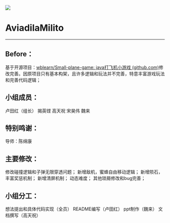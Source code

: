 ![](http://wblearn.github.io/img/in-post/public/2556999-1a2ad6a9a6690588.gif)
# AviadilaMilito

---

## Before：

基于开源项目：[wblearn/Small-plane-game: java打飞机小游戏 (github.com)](https://github.com/wblearn/Small-plane-game)修改完善。因原项目只有基本构架，且许多逻辑和玩法并不完善，特意丰富游戏玩法和完善代码逻辑；

## 小组成员：

卢田红（组长）
揭英铿
高天祝
宋昊伟
魏来

## 特别鸣谢：

导师：陈绵康

## 主要修改：

修改碰撞逻辑和子弹无限穿透问题；
新增敌机，蜜蜂自由移动逻辑；
新增陨石，丰富奖惩机制；
新增清屏机制；
动态难度；
其他琐屑修改和bug完善；

## 小组分工：

想法提出和具体代码实现（全员）
README编写（卢田红）
ppt制作（魏来）
文档撰写（高天祝）
